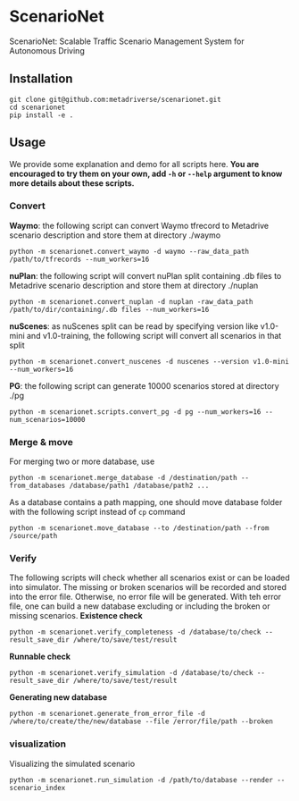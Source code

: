 # ScenarioNet

ScenarioNet: Scalable Traffic Scenario Management System for Autonomous Driving

## Installation

```
git clone git@github.com:metadriverse/scenarionet.git
cd scenarionet
pip install -e .
```

## Usage

We provide some explanation and demo for all scripts here.
**You are encouraged to try them on your own, add ```-h``` or ```--help``` argument to know more details about these scripts.**

### Convert

**Waymo**: the following script can convert Waymo tfrecord to Metadrive scenario description and
store them at directory ./waymo

```
python -m scenarionet.convert_waymo -d waymo --raw_data_path /path/to/tfrecords --num_workers=16
```

**nuPlan**: the following script will convert nuPlan split containing .db files to Metadrive scenario description and
store them at directory ./nuplan

```
python -m scenarionet.convert_nuplan -d nuplan -raw_data_path /path/to/dir/containing/.db files --num_workers=16
```

**nuScenes**: as nuScenes split can be read by specifying version like v1.0-mini and v1.0-training, the following script
will convert all scenarios in that split

```
python -m scenarionet.convert_nuscenes -d nuscenes --version v1.0-mini --num_workers=16
```

**PG**: the following script can generate 10000 scenarios stored at directory ./pg

```
python -m scenarionet.scripts.convert_pg -d pg --num_workers=16 --num_scenarios=10000
```

### Merge & move
For merging two or more database, use
```
python -m scenarionet.merge_database -d /destination/path --from_databases /database/path1 /database/path2 ... 
```
As a database contains a path mapping, one should move database folder with the following script instead of ```cp```
command
```
python -m scenarionet.move_database --to /destination/path --from /source/path
```

### Verify
The following scripts will check whether all scenarios exist or can be loaded into simulator.
The missing or broken scenarios will be recorded and stored into the error file. Otherwise, no error file will be 
generated. 
With teh error file, one can build a new database excluding or including the broken or missing scenarios.
**Existence check**
```
python -m scenarionet.verify_completeness -d /database/to/check --result_save_dir /where/to/save/test/result
```
**Runnable check**
```
python -m scenarionet.verify_simulation -d /database/to/check --result_save_dir /where/to/save/test/result
```
**Generating new database**
```
python -m scenarionet.generate_from_error_file -d /where/to/create/the/new/database --file /error/file/path --broken
```

### visualization

Visualizing the simulated scenario
```
python -m scenarionet.run_simulation -d /path/to/database --render --scenario_index
```

